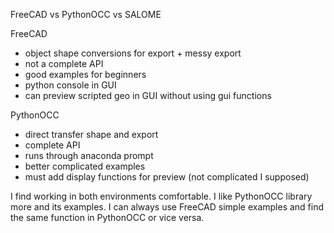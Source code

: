 FreeCAD vs PythonOCC vs SALOME

FreeCAD
- object shape conversions for export + messy export
- not a complete API
- good examples for beginners
- python console in GUI
- can preview scripted geo in GUI without using gui functions

PythonOCC
- direct transfer shape and export
- complete API
- runs through anaconda prompt
- better complicated examples
- must add display functions for preview (not complicated I supposed)


I find working in both environments comfortable. I like PythonOCC library more and its examples. I can always use FreeCAD simple examples and find the same function in PythonOCC or vice versa. 
